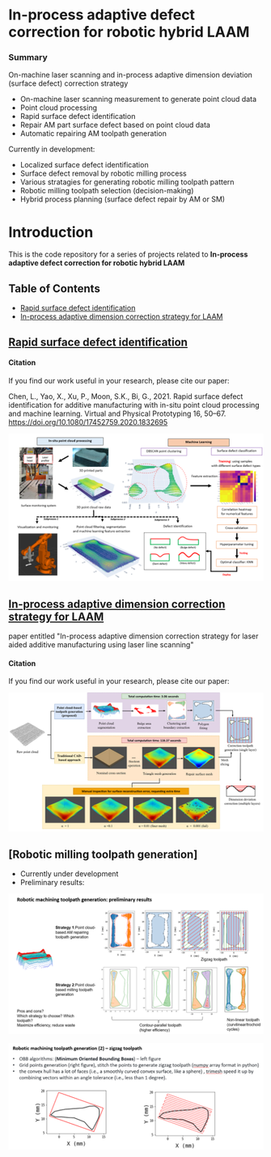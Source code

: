 # In-process adaptive defect correction for robotic hybrid LAAM
### Summary
On-machine laser scanning and in-process adaptive dimension deviation (surface defect) correction strategy

- On-machine laser scanning measurement to generate point cloud data
- Point cloud processing
- Rapid surface defect identification
- Repair AM part surface defect based on point cloud data
- Automatic repairing AM toolpath generation

Currently in development: 
- Localized surface defect identification
- Surface defect removal by robotic milling process
- Various stratagies for generating robotic milling toolpath pattern
- Robotic milling toolpath selection (decision-making)
- Hybrid process planning (surface defect repair by AM or SM)

# Introduction
This is the code repository for a series of projects related to __In-process adaptive defect correction for robotic hybrid LAAM__

## Table of Contents
- [Rapid surface defect identification](#rapid-surface-defect-identification)
- [In-process adaptive dimension correction strategy for LAAM](#in-process-adaptive-dimension-correction-strategy-for-laam)


## [Rapid surface defect identification] 

[Rapid surface defect identification]: ./Rapid_surface_defect_id


#### Citation
If you find our work useful in your research, please cite our paper:

<!-- [Publication](https://www.tandfonline.com/doi/full/10.1080/17452759.2020.1832695): -->

  Chen, L., Yao, X., Xu, P., Moon, S.K., Bi, G., 2021. Rapid surface defect identification for additive manufacturing with in-situ point cloud processing and machine learning. Virtual and Physical Prototyping 16, 50–67. https://doi.org/10.1080/17452759.2020.1832695


![](./doc/rapid_surface_defect_id.PNG)



##  [In-process adaptive dimension correction strategy for LAAM]

[In-process adaptive dimension correction strategy for LAAM]: ./Dimensional_correction_paper_source_code


paper entitled "In-process adaptive dimension correction strategy for laser aided additive manufacturing using laser line scanning"
#### Citation
If you find our work useful in your research, please cite our paper:

<!-- [Publication](https://www.mdpi.com/2076-3417/10/22/7967):

   Chen L, Yao X, Chew Y, Weng F, Moon SK, Bi G. Data-Driven Adaptive Control for Laser-Based Additive Manufacturing with Automatic Controller Tuning. Applied Sciences. 2020; 10(22):7967. https://doi.org/10.3390/app10227967 -->

![](./doc/method_comparison.svg)


<!-- <p align="center">
  <img width="" height="" src="./doc/method_comparison.svg">
</p> -->

##  [Robotic milling toolpath generation]

- Currently under development
- Preliminary results:

![](./doc/priliminary_milling1.PNG)

![](./doc/priliminary2.PNG)
